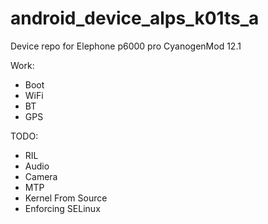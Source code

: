 # android_device_alps_k01ts_a
Device repo for Elephone p6000 pro CyanogenMod 12.1

Work:
 * Boot
 * WiFi
 * BT
 * GPS

TODO:
 * RIL
 * Audio
 * Camera
 * MTP
 * Kernel From Source
 * Enforcing SELinux
